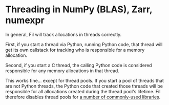 # Threading in NumPy (BLAS), Zarr, numexpr

In general, Fil will track allocations in threads correctly.

First, if you start a thread via Python, running Python code, that thread will get its own callstack for tracking who is responsible for a memory allocation.

Second, if you start a C thread, the calling Python code is considered responsible for any memory allocations in that thread.

This works fine... except for thread pools.
If you start a pool of threads that are not Python threads, the Python code that created those threads will be responsible for all allocations created during the thread pool's lifetime.
Fil therefore disables thread pools for [a number of commonly-used libraries](threadpool-disabled.md).
